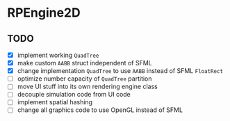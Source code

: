 # RPEngine2D

## TODO

- [x] implement working `QuadTree`
- [x] make custom `AABB` struct independent of SFML
- [x] change implementation `QuadTree` to use `AABB` instead of SFML `FloatRect`
- [ ] optimize number capacity of `QuadTree` partition
- [ ] move UI stuff into its own rendering engine class
- [ ] decouple simulation code from UI code
- [ ] implement spatial hashing
- [ ] change all graphics code to use OpenGL instead of SFML
